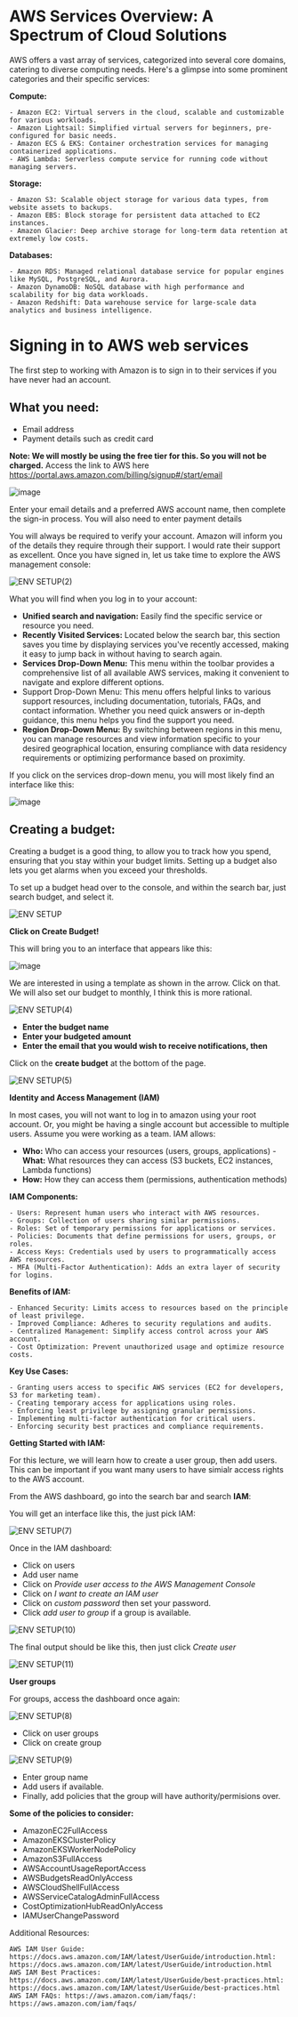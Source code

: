 # AWS Services Overview: A Spectrum of Cloud Solutions

AWS offers a vast array of services, categorized into several core domains, catering to diverse computing needs. Here's a glimpse into some prominent categories and their specific services:

**Compute:**

    - Amazon EC2: Virtual servers in the cloud, scalable and customizable for various workloads.
    - Amazon Lightsail: Simplified virtual servers for beginners, pre-configured for basic needs.
    - Amazon ECS & EKS: Container orchestration services for managing containerized applications.
    - AWS Lambda: Serverless compute service for running code without managing servers.

**Storage:**

    - Amazon S3: Scalable object storage for various data types, from website assets to backups.
    - Amazon EBS: Block storage for persistent data attached to EC2 instances.
    - Amazon Glacier: Deep archive storage for long-term data retention at extremely low costs.

**Databases:**

    - Amazon RDS: Managed relational database service for popular engines like MySQL, PostgreSQL, and Aurora.
    - Amazon DynamoDB: NoSQL database with high performance and scalability for big data workloads.
    - Amazon Redshift: Data warehouse service for large-scale data analytics and business intelligence.

# Signing in to AWS web services
The first step to working with Amazon is to sign in to their services if you have never had an account.
## What you need:
- Email address
- Payment details such as credit card

**Note: We will mostly be using the free tier for this. So you will not be charged.**
Access the link to AWS here https://portal.aws.amazon.com/billing/signup#/start/email

![image](https://github.com/gmeds/Bacterial-Genomics24/assets/157685223/8d0c9551-3013-4dc7-b77f-d394877f6717)

Enter your email details and a preferred AWS account name, then complete the sign-in process. You will also need to enter payment details

You will always be required to verify your account. Amazon will inform you of the details they require through their support. I would rate their support as excellent.
Once you have signed in, let us take time to explore the AWS management console:

![ENV SETUP(2)](https://github.com/gmeds/Bacterial-Genomics24/assets/157685223/cdfcb7ab-07ae-4843-a580-3905fb85f5cf)


What you will find when you log in to your account:

- **Unified search and navigation:** Easily find the specific service or resource you need.
- **Recently Visited Services:** Located below the search bar, this section saves you time by displaying services you've recently accessed, making it easy to jump back in without having to search again.
- **Services Drop-Down Menu:** This menu within the toolbar provides a comprehensive list of all available AWS services, making it convenient to navigate and explore different options.
- Support Drop-Down Menu: This menu offers helpful links to various support resources, including documentation, tutorials, FAQs, and contact information. Whether you need quick answers or in-depth guidance, this menu helps you find the support you need.
- **Region Drop-Down Menu:** By switching between regions in this menu, you can manage resources and view information specific to your desired geographical location, ensuring compliance with data residency requirements or optimizing performance based on proximity.

If you click on the services drop-down menu, you will most likely find an interface like this:

![image](https://github.com/gmeds/Bacterial-Genomics24/assets/157685223/4d741244-4974-4b29-b079-f22eccc1f6cd)

## Creating a budget:
Creating a budget is a good thing, to allow you to track how you spend, ensuring that you stay within your budget limits. Setting up a budget also lets you get alarms when you exceed your thresholds.

To set up a budget head over to the console, and within the search bar, just search budget, and select it.

![ENV SETUP](https://github.com/gmeds/Bacterial-Genomics24/assets/157685223/a47c1e8a-7145-4d9d-a611-de3abca734f7)

**Click on Create Budget!** 

This will bring you to an interface that appears like this:

![image](https://github.com/gmeds/Bacterial-Genomics24/assets/157685223/80a1992a-55e6-4a16-87b2-23417fe7e610)

We are interested in using a template as shown in the arrow. Click on that. We will also set our budget to monthly, I think this is more rational.

![ENV SETUP(4)](https://github.com/gmeds/Bacterial-Genomics24/assets/157685223/a2955f07-f689-4f81-a40e-f4d59a72dcba)


- **Enter the budget name**
- **Enter your budgeted amount**
- **Enter the email that you would wish to receive notifications, then**

Click on the **create budget** at the bottom of the page.

![ENV SETUP(5)](https://github.com/gmeds/Bacterial-Genomics24/assets/157685223/b0372ffe-e221-4bdf-a7bc-807a7392acb0)

**Identity and Access Management (IAM)**

In most cases, you will not want to log in to amazon using your root account. Or, you might be having a single account but accessible to multiple users. Assume you were working as a team.
IAM allows:

- **Who:** Who can access your resources (users, groups, applications)
-**What:** What resources they can access (S3 buckets, EC2 instances, Lambda functions)
- **How:** How they can access them (permissions, authentication methods)

**IAM Components:**

    - Users: Represent human users who interact with AWS resources.
    - Groups: Collection of users sharing similar permissions.
    - Roles: Set of temporary permissions for applications or services.
    - Policies: Documents that define permissions for users, groups, or roles.
    - Access Keys: Credentials used by users to programmatically access AWS resources.
    - MFA (Multi-Factor Authentication): Adds an extra layer of security for logins.

**Benefits of IAM:**

    - Enhanced Security: Limits access to resources based on the principle of least privilege.
    - Improved Compliance: Adheres to security regulations and audits.
    - Centralized Management: Simplify access control across your AWS account.
    - Cost Optimization: Prevent unauthorized usage and optimize resource costs.

**Key Use Cases:**

    - Granting users access to specific AWS services (EC2 for developers, S3 for marketing team).
    - Creating temporary access for applications using roles.
    - Enforcing least privilege by assigning granular permissions.
    - Implementing multi-factor authentication for critical users.
    - Enforcing security best practices and compliance requirements.

**Getting Started with IAM:**

For this lecture, we will learn how to create a user group, then add users. This can be important if you want many users to have simialr access rights to the AWS account.

From the AWS dashboard, go into the search bar and search **IAM**:

You will get an interface like this, the just pick IAM:

![ENV SETUP(7)](https://github.com/gmeds/Bacterial-Genomics24/assets/157685223/93431fe8-5620-45a3-a51c-902a4ddc516b)

Once in the IAM dashboard:

- Click on users
- Add user name
- Click on *Provide user access to the AWS Management Console*
- Click on *I want to create an IAM user*
- Click on *custom password* then set your password.
- Click *add user to group* if a group is available.

![ENV SETUP(10)](https://github.com/gmeds/Bacterial-Genomics24/assets/157685223/8ea816fd-7df8-4233-a717-9f0283560df2)

The final output should be like this, then just click *Create user*

![ENV SETUP(11)](https://github.com/gmeds/Bacterial-Genomics24/assets/157685223/29f83eea-a3e4-497f-9cbf-609507fe9b59)

**User groups**

For groups, access the dashboard once again:

![ENV SETUP(8)](https://github.com/gmeds/Bacterial-Genomics24/assets/157685223/dd4c3cc6-08eb-4d05-ae25-db837cd24bd0)

- Click on user groups
- Click on create group

![ENV SETUP(9)](https://github.com/gmeds/Bacterial-Genomics24/assets/157685223/a3a92667-baf5-4155-90a0-b61e06eace73)

- Enter group name
- Add users if available.
- Finally, add policies that the group will have authority/permisions over.

**Some of the policies to consider:**
- AmazonEC2FullAccess
- AmazonEKSClusterPolicy
- AmazonEKSWorkerNodePolicy
- AmazonS3FullAccess
- AWSAccountUsageReportAccess
- AWSBudgetsReadOnlyAccess
- AWSCloudShellFullAccess
- AWSServiceCatalogAdminFullAccess
- CostOptimizationHubReadOnlyAccess
- IAMUserChangePassword

Additional Resources:

    AWS IAM User Guide: https://docs.aws.amazon.com/IAM/latest/UserGuide/introduction.html: https://docs.aws.amazon.com/IAM/latest/UserGuide/introduction.html
    AWS IAM Best Practices: https://docs.aws.amazon.com/IAM/latest/UserGuide/best-practices.html: https://docs.aws.amazon.com/IAM/latest/UserGuide/best-practices.html
    AWS IAM FAQs: https://aws.amazon.com/iam/faqs/: https://aws.amazon.com/iam/faqs/
